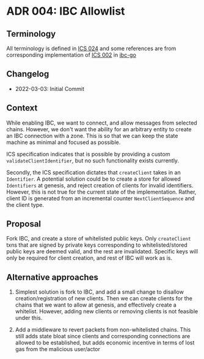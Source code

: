 # ADR 004: IBC Allowlist

## Terminology

All terminology is defined in [ICS 024](https://github.com/cosmos/ibc/tree/main/spec/core/ics-024-host-requirements) and some references are from corresponding implementation of [ICS 002](https://github.com/cosmos/ibc/tree/main/spec/core/ics-002-client-semantics) in [ibc-go](https://github.com/cosmos/ibc-go/blob/da1b7e0aaf4b7d466b1a7d1ed4f5d81149ff1d5b/modules/core/02-client)

## Changelog

- 2022-03-03: Initial Commit

## Context

While enabling IBC, we want to connect, and allow messages from selected chains. However, we don't want the ability for an arbitrary entity to create an IBC connection with a zone. This is so that we can keep the state machine as minimal and focused as possible.

ICS specification indicates that is possible by providing a custom `validateClientIdentifier`, but no such functionality exists currently.

Secondly, the ICS specification dictates that `createClient` takes in an `Identifier`. A potential solution could be to create a store for allowed `Identifiers` at genesis, and reject creation of clients for invalid identifiers. However, this is not true for the current state of the implementation. Rather, client ID is generated from an incremental counter `NextClientSequence` and the client type.

## Proposal

Fork IBC, and create a store of whitelisted public keys. Only `createClient` txns that are signed by private keys corresponding to whitelisted/stored public keys are deemed valid, and the rest are invalidated. Specific keys will only be required for client creation, and rest of IBC will work as is. 

## Alternative approaches

1. Simplest solution is fork to IBC, and add a small change to disallow creation/registration of new clients. Then we can create clients for the chains that we want to allow at genesis, and effectively create a whitelist. However, adding new clients or removing clients is not feasible under this.

2. Add a middleware to revert packets from non-whitelisted chains. This still adds state bloat since clients and corresponding connections are allowed to be established, but adds economic incentive in terms of lost gas from the malicious user/actor
